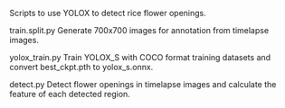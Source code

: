 Scripts to use YOLOX to detect rice flower openings.

train.split.py
 Generate 700x700 images for annotation from timelapse images.

yolox_train.py
 Train YOLOX_S with COCO format training datasets and convert best_ckpt.pth to yolox_s.onnx.

detect.py
 Detect flower openings in timelapse images and calculate the feature of each detected region.
